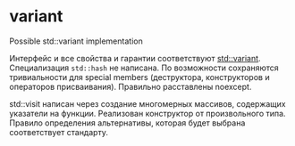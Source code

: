 # variant
Possible std::variant implementation


Интерфейс и все свойства и гарантии соответствуют [std::variant](https://en.cppreference.com/w/cpp/utility/variant). Специализация `std::hash` не написана.
По возможности сохраняются тривиальности для special members (деструктора, конструкторов и операторов присваивания).
Правильно расставлены noexcept.

std::visit написан через создание многомерных массивов, содержащих указатели на функции. Реализован конструктор от произвольного типа.
Правило определения альтернативы, которая будет выбрана соответствует стандарту.
